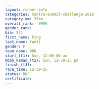 ```yaml
---
layout: runner-info 
categories: mantra-summit-challenge-2019 
category-km: 35km 
overall_rank:  9999
gender_rank: 
bib: 551
first_name: Ping
last_name: Yanti
gender: F
team_name: BRB
start_(t1): Sun, 12-00-00 am
mbah_kamad_(t2): Sun, 12-39-25 pm
finish_(t3): 
race_time: 12-39-25
status: DNF
certificate: 
---
```


